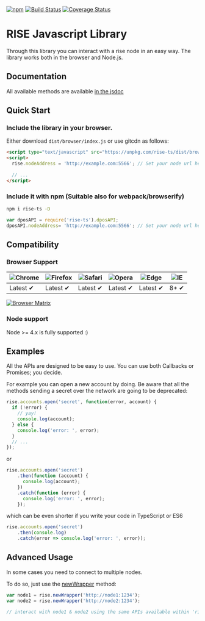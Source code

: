 [![npm](https://img.shields.io/npm/v/risejs.svg)](https://npmjs.org/package/risejs) [![Build Status](https://travis-ci.org/RiseVision/rise-ts.svg?branch=master)](https://travis-ci.org/RiseVision/rise-ts)  [![Coverage Status](https://coveralls.io/repos/github/RiseVision/rise-ts/badge.svg?branch=master)](https://coveralls.io/github/RiseVision/rise-ts?branch=master) 

# RISE Javascript Library

Through this library you can interact with a rise node in an easy way. The library works both in the browser and Node.js.

## Documentation

All available methods are available [in the jsdoc](https://risevision.github.io/rise-ts/interfaces/rise.html)

## Quick Start

### Include the library in your browser.

Either download `dist/browser/index.js` or use gitcdn as follows:

```html
<script type="text/javascript" src="https://unpkg.com/rise-ts/dist/browser/index.js"></script>
<script>
  rise.nodeAddress = 'http://example.com:5566'; // Set your node url here. (no trailing slash)
  
  // ...
</script>

```

### Include it with npm (Suitable also for webpack/browserify)

```bash
npm i rise-ts -D
```

```javascript
var dposAPI = require('rise-ts').dposAPI;
dposAPI.nodeAddress= 'http://example.com:5566'; // Set your node url here. (no trailing slash) 

```


## Compatibility

### Browser Support

![Chrome](https://raw.github.com/alrra/browser-logos/master/src/chrome/chrome_48x48.png) | ![Firefox](https://raw.github.com/alrra/browser-logos/master/src/firefox/firefox_48x48.png) | ![Safari](https://raw.github.com/alrra/browser-logos/master/src/safari/safari_48x48.png) | ![Opera](https://raw.github.com/alrra/browser-logos/master/src/opera/opera_48x48.png) | ![Edge](https://raw.github.com/alrra/browser-logos/master/src/edge/edge_48x48.png) | ![IE](https://raw.github.com/alrra/browser-logos/master/src/archive/internet-explorer_9-11/internet-explorer_9-11_48x48.png) |
--- | --- | --- | --- | --- | --- |
Latest ✔ | Latest ✔ | Latest ✔ | Latest ✔ | Latest ✔ | 8+ ✔ |

[![Browser Matrix](https://saucelabs.com/open_sauce/build_matrix/axios.svg)](https://saucelabs.com/u/axios)

### Node support

Node >= 4.x is fully supported :)

## Examples

All the APIs are designed to be easy to use. You can use both Callbacks or Promises; you decide.

For example you can open a new account by doing. Be aware that all the methods sending a secret over the network are
going to be deprecated:

```javascript
rise.accounts.open('secret', function(error, account) {
  if (!error) {
    // yay!
    console.log(account);
  } else {
    console.log('error: ', error);
  }
  // ...
});
```

or

```javascript
rise.accounts.open('secret')
    .then(function (account) {
      console.log(account);
    })
    .catch(function (error) {
      console.log('error: ', error);
    });
```

which can be even shorter if you write your code in TypeScript or ES6

```javascript
rise.accounts.open('secret')
    .then(console.log)
    .catch(error => console.log('error: ', error));
```


## Advanced Usage

In some cases you need to connect to multiple nodes.

To do so, just use the [newWrapper](https://risevision.github.io/rise-ts/interfaces/rise.html#newwrapper) method:

```javascript
var node1 = rise.newWrapper('http://node1:1234');
var node2 = rise.newWrapper('http://node2:1234');

// interact with node1 & node2 using the same APIs available within 'rise' variable.
```

